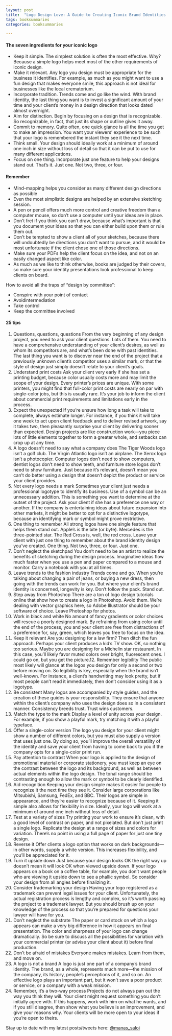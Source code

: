 ```yaml
---
layout: post
title:  "Logo Design Love: A Guide to Creating Iconic Brand Identities - David Airey"
tags: booksummaries
categories: booksummaries

---
```


#### The seven ingredients for your iconic logo

* Keep it simple. The simplest solution is often the most effective. Why? Because a simple logo helps meet most of the other requirements of iconic design.
* Make it relevant. Any logo you design must be appropriate for the business it identifies. For example, as much as
you might want to use a fun design that makes everyone smile, this approach is not ideal for businesses like the local crematorium.
* Incorporate tradition. Trends come and go like the wind. With brand identity, the last thing you want is to invest a significant amount of your time and your client’s money in a design direction that looks dated almost overnight.
* Aim for distinction. Begin by focusing on a design that is recognizable. So recognizable, in fact, that just its shape or outline gives it away.
* Commit to memory. Quite often, one quick glance is all the time you get to make an impression. You want your viewers’ experience to be such that your logo is remembered the instant they see it the next time.
* Think small. Your design should ideally work at a minimum of around one inch in size without loss of detail so that it can be put to use for many different applications.
* Focus on one thing. Incorporate just one feature to help your designs stand out. That’s it. Just one. Not two, three, or four.

#### Remember

* Mind-mapping helps you consider as many different design directions as possible
* Even the most simplistic designs are helped by an extensive sketching session.
* A pen or pencil offers much more control and creative freedom than a computer mouse, so don’t use a computer until your ideas are in place.
* Don’t fret if you think you can’t draw, because what’s important is that you document your ideas so that you can either build upon them or rule them out.
* Don’t be tempted to show a client all of your sketches, because there will undoubtedly be directions you don’t want to pursue, and it would be most unfortunate if the client chose one of those directions.
* Make sure your PDFs help the client focus on the idea, and not on an easily changed aspect like color.
* As much as we like to think otherwise, books are judged by their covers, so make sure your identity presentations look professional to keep clients on board.

How to avoid all the traps of “design by committee”:
* Conspire with your point of contact
* Avoidintermediation
* Take control
* Keep the committee involved

#### 25 tips


1. Questions, questions, questions
From the very beginning of any design project, you need to ask your client questions. Lots of them. You need to have a comprehensive understanding of your client’s desires, as well as whom its competitors are, and what’s been done with past identities. The last thing you want is to discover near the end of the project that a previously unknown client’s competitor uses a similar mark, or that the style of design just simply doesn’t relate to your client’s goals.
2. Understand print costs
Ask your client very early if she has set a printing budget, because color usually costs more and may limit the scope
of your design. Every printer’s prices are unique. With some printers, you might find that full-color print costs are nearly on par with single-color jobs, but this is usually rare. It’s your job to inform the client about commercial print requirements and limitations early in the process.
3. Expect the unexpected
If you’re unsure how long a task will take to complete, always estimate longer. For instance, if you think it will take one week to act upon client feedback and to deliver revised artwork, say it takes two, then pleasantly surprise your client by delivering sooner than expected. Design projects are like construction work—you piece lots of little elements together to form a greater whole, and setbacks can crop up at any time.
4. A logo doesn’t need to say what a company does
The Tiger Woods logo isn’t a golf club. The Virgin Atlantic logo isn’t an airplane. The Xerox logo isn’t a photocopier.
Computer logos don’t need to show computers, dentist logos don’t need to show teeth, and furniture store logos don’t need to show furniture.
Just because it’s relevant, doesn’t mean you can’t do better using a design that doesn’t depict the product or service your client provides.
5. Not every logo needs a mark
Sometimes your client just needs a professional logotype to identify its business. Use of a symbol can be an unnecessary addition.
This is something you want to determine at the outset of the project. Ask your client if she has a preference one way or another. If the company is entertaining ideas about future expansion into other markets, it might be better to opt for a distinctive logotype, because an identifying mark or symbol might prove restrictive.
6. One thing to remember
All strong logos have one single feature that helps them stand out. Apple’s is the bite (or byte). Mercedes is the three-pointed star. The Red Cross is, well, the red cross.
Leave your client with just one thing to remember about the brand identity design you’ve created.
One thing. Not two, three, or four. Just one.
7. Don’t neglect the sketchpad
You don’t need to be an artist to realize the benefits of sketching during the design process. Imaginative ideas flow much faster when you use a pen and paper compared to a mouse and monitor. Carry a notebook with you at all times.
8. Leave trends to the fashion industry
Trends come and go. When you’re talking about changing a pair of jeans, or buying a new dress, then going with the trends can work for you. But where your client’s brand identity is concerned, longevity is key.
Don’t follow the pack. Stand out.
9. Step away from Photoshop
There are a ton of logo design tutorials online that show how to create a logo in Photoshop. Avoid them. We’re dealing with vector graphics here, so Adobe Illustrator should be your software of choice. Leave Photoshop for photos.
10. Work in black and white
No amount of fancy gradients or color choices will rescue a poorly designed mark.
By refraining from using color until the end of the process, you and your client are free from distractions of a preference for, say, green, which leaves you free to focus on the idea.
11. Keep it relevant
Are you designing for a law firm? Then ditch the fun approach. Perhaps your client produces a kid’s TV show. OK, so nothing too serious. Maybe you are designing for a Michelin star restaurant. In this case, you’ll likely favor muted colors over bright, fluorescent ones. I could go on, but you get the picture.12. Remember legibility
The public most likely will glance at the logos you design for only a second or two before moving on. So legibility is key, especially when the brand isn’t well-known. For instance, a client’s handwriting may look pretty, but if most people can’t read it immediately, then don’t consider using it as a logotype.
13. Be consistent
Many logos are accompanied by style guides, and the creation of these guides is your responsibility. They ensure that anyone within the client’s company who uses the design does so in
a consistent manner. Consistency breeds trust. Trust wins customers.
14. Match the type to the mark
Display a level of unity across your design. For example, if you show a playful mark, try matching it with a playful typeface.
15. Offer a single-color version
The logo you design for your client might show a number of different colors, but you must also supply a version that uses just one. By doing so, you’ll improve the overall versatility of the identity and save your client from having to come back to you if the company opts for a single-color print run.
16. Pay attention to contrast
When your logo is applied to the design of promotional material or corporate stationery, you must keep an eye on the contrast between the logo and its background, as well as between actual elements within the logo design. The tonal range should be contrasting enough to allow the mark or symbol to be clearly identified.
17. Aid recognition
Keeping your design simple makes it easier for people
to recognize it the next time they see it. Consider large corporations like Mitsubishi, Samsung, FedEx, and BBC. Their logos are simple in appearance, and they’re easier to recognize because of it. Keeping it simple also allows for flexibility in size. Ideally, your logo will work at a minimum of around one inch without loss of detail.
18. Test at a variety of sizes
Try printing your work to ensure it’s clean, with a good level of contrast on paper, and not pixelated. But don’t just print a single logo. Replicate the design at a range of sizes and colors for variation. There’s no point in using a full page of paper for just one tiny design.
19. Reverse it
Offer clients a logo option that works on dark backgrounds— in other words, supply a white version. This increases flexibility, and you’ll be appreciated for it.
20. Turn it upside down
Just because your design looks OK the right way up doesn’t mean it will look OK when viewed upside down. If your logo appears on a book on a coffee table, for example, you don’t want people who are viewing it upside down to see a phallic symbol. So consider your design from all angles before finalizing it.
21. Consider trademarking your design
Having your logo registered as a trademark can prevent legal issues for your client. Unfortunately, the actual registration process is lengthy and complex, so it’s worth passing the project to a trademark lawyer. But you should brush up on your knowledge of the process so that you’re prepared for questions your lawyer will have for you.
22. Don’t neglect the substrate
The paper or card stock on which a logo appears can make
a very big difference in how it appears on final presentation. The color and sharpness of your logo can change dramatically. So be sure to discuss all the possibilities for variation with your commercial printer (or advise your client about it) before final production.
23. Don’t be afraid of mistakes
Everyone makes mistakes. Learn from them, and move on.
24. A logo is not a brand
A logo is just one part of a company’s brand identity. The brand, as a whole, represents much more—the mission of the company, its history, people’s perceptions of it, and so on. An effective logo plays an important part, but it won’t save a poor product or service, or a company with a weak mission.
25. Remember, it’s a two-way process
Projects do not always pan out the way you think they will. Your client might request something you don’t initially agree with. If this happens, work with him on what he wants, and if you still disagree, then show what you believe is an improvement, and give your reasons why. Your clients will be more open to your ideas if you’re open to theirs.


Stay up to date with my latest posts/tweets here: [@manas_saloi](http://twitter.com/manas_saloi)
